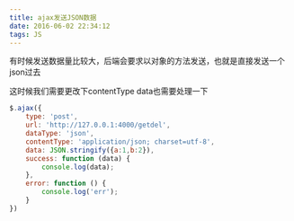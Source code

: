 ```yaml
---
title: ajax发送JSON数据
date: 2016-06-02 22:34:12
tags: JS
---
```



有时候发送数据量比较大，后端会要求以对象的方法发送，也就是直接发送一个json过去

这时候我们需要更改下contentType
data也需要处理一下

```js
$.ajax({
    type: 'post',
    url: 'http://127.0.0.1:4000/getdel',
    dataType: 'json',
    contentType: 'application/json; charset=utf-8',
    data: JSON.stringify({a:1,b:2}),
    success: function (data) {
        console.log(data);
    },
    error: function () {
        console.log('err');
    }
})

```